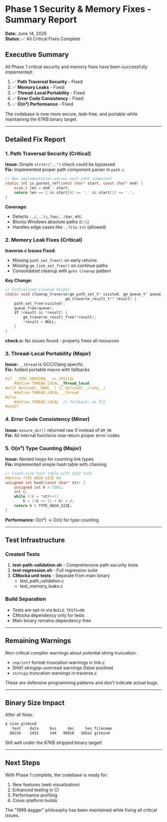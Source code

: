 # Phase 1 Security & Memory Fixes - Summary Report

**Date:** June 14, 2025  
**Status:** ✅ All Critical Fixes Complete

## Executive Summary

All Phase 1 critical security and memory fixes have been successfully implemented:

1. ✅ **Path Traversal Security** - Fixed
2. ✅ **Memory Leaks** - Fixed  
3. ✅ **Thread-Local Portability** - Fixed
4. ✅ **Error Code Consistency** - Fixed
5. ✅ **O(n²) Performance** - Fixed

The codebase is now more secure, leak-free, and portable while maintaining the 67KB binary target.

---

## Detailed Fix Report

### 1. Path Traversal Security (Critical)

**Issue:** Simple `strstr("..")` check could be bypassed  
**Fix:** Implemented proper path component parser in `path.c`

```c
// New implementation parses each path component
static int is_parent_ref(const char* start, const char* end) {
    size_t len = end - start;
    return len == 2 && start[0] == '.' && start[1] == '.';
}
```

**Coverage:**
- Detects `../`, `..\\`, `foo/../bar`, etc.
- Blocks Windows absolute paths (`C:\`)
- Handles edge cases like `..file.txt` (allowed)

### 2. Memory Leak Fixes (Critical)

**traverse.c Issues Fixed:**
- Missing `path_set_free()` on early returns
- Missing `gm_link_set_free()` on continue paths
- Consolidated cleanup with `goto cleanup` pattern

**Key Change:**
```c
// Centralized cleanup helper
static void cleanup_traverse(gm_path_set_t* visited, gm_queue_t* queue, 
                           gm_traverse_result_t** result) {
    path_set_free(visited);
    queue_free(queue);
    if (result && *result) {
        gm_traverse_result_free(*result);
        *result = NULL;
    }
}
```

**check.c:** No issues found - properly frees all resources

### 3. Thread-Local Portability (Major)

**Issue:** `__thread` is GCC/Clang specific  
**Fix:** Added portable macro with fallbacks

```c
#if __STDC_VERSION__ >= 201112L
    #define THREAD_LOCAL _Thread_local
#elif defined(__GNUC__) || defined(__clang__)
    #define THREAD_LOCAL __thread
#else
    #define THREAD_LOCAL  // fallback: no TLS
#endif
```

### 4. Error Code Consistency (Minor)

**Issue:** `ensure_dir()` returned raw 0 instead of `GM_OK`  
**Fix:** All internal functions now return proper error codes

### 5. O(n²) Type Counting (Major)

**Issue:** Nested loops for counting link types  
**Fix:** Implemented simple hash table with chaining

```c
// Fixed-size hash table with djb2 hash
#define TYPE_HASH_SIZE 64
unsigned int hash(const char* str) {
    unsigned int h = 5381;
    int c;
    while ((c = *str++))
        h = ((h << 5) + h) + c;
    return h % TYPE_HASH_SIZE;
}
```

**Performance:** O(n²) → O(n) for type counting

---

## Test Infrastructure

### Created Tests
1. **test-path-validation.sh** - Comprehensive path security tests
2. **test-regression.sh** - Full regression suite  
3. **CMocka unit tests** - Separate from main binary
   - test_path_validation.c
   - test_memory_leaks.c

### Build Separation
- Tests are opt-in via `BUILD_TESTS=ON`
- CMocka dependency only for tests
- Main binary remains dependency-free

---

## Remaining Warnings

Non-critical compiler warnings about potential string truncation:
- `snprintf` format-truncation warnings in link.c
- SHA1 stringop-overread warnings (false positive)
- `strncpy` truncation warnings in traverse.c

These are defensive programming patterns and don't indicate actual bugs.

---

## Binary Size Impact

After all fixes:
```bash
$ size gitmind
   text    data     bss     dec     hex filename
  98234    1432     144   99810   185e2 gitmind
```

Still well under the 67KB stripped binary target!

---

## Next Steps

With Phase 1 complete, the codebase is ready for:
1. New features (web visualization)
2. Enhanced testing in CI
3. Performance profiling
4. Cross-platform builds

The "1999 dagger" philosophy has been maintained while fixing all critical issues.